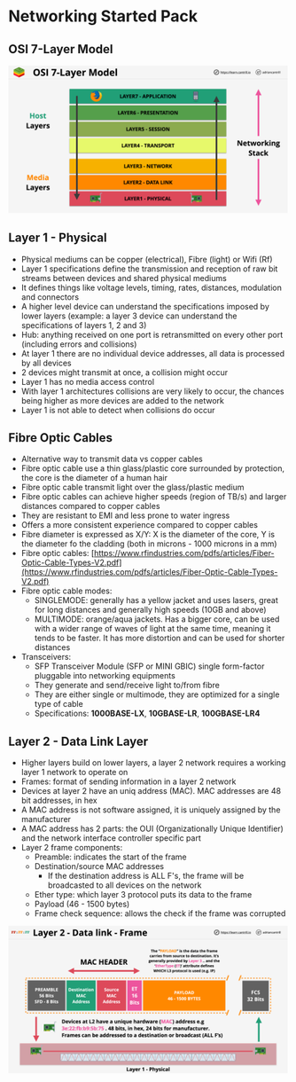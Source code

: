 # Networking Started Pack

## OSI 7-Layer Model

![OSI 7-Layer Model](images/OSI7LayerModel.png)

## Layer 1 - Physical

- Physical mediums can be copper (electrical), Fibre (light) or Wifi (Rf)
- Layer 1 specifications define the transmission and reception of raw bit streams between devices and shared physical mediums
- It defines things like voltage levels, timing, rates, distances, modulation and connectors
- A higher level device can understand the specifications imposed by lower layers (example: a layer 3 device can understand the specifications of layers 1, 2 and 3)
- Hub: anything received on one port is retransmitted on every other port (including errors and collisions)
- At layer 1 there are no individual device addresses, all data is processed by all devices
- 2 devices might transmit at once, a collision might occur
- Layer 1 has no media access control
- With layer 1 architectures collisions are very likely to occur, the chances being higher as more devices are added to the network
- Layer 1 is not able to detect when collisions do occur

## Fibre Optic Cables

- Alternative way to transmit data vs copper cables
- Fibre optic cable use a thin glass/plastic core surrounded by protection, the core is the diameter of a human hair
- Fibre optic cable transmit light over the glass/plastic medium
- Fibre optic cables can achieve higher speeds (region of TB/s) and larger distances compared to copper cables
- They are resistant to EMI and less prone to water ingress
- Offers a more consistent experience compared to copper cables
- Fibre diameter is expressed as X/Y: X is the diameter of the core, Y is the diameter fo the cladding (both in microns - 1000 microns in a mm)
- Fibre optic cables: [https://www.rfindustries.com/pdfs/articles/Fiber-Optic-Cable-Types-V2.pdf](https://www.rfindustries.com/pdfs/articles/Fiber-Optic-Cable-Types-V2.pdf)
- Fibre optic cable modes:
    - SINGLEMODE: generally has a yellow jacket and uses lasers, great for long distances and generally high speeds (10GB and above)
    - MULTIMODE: orange/aqua jackets. Has a bigger core, can be used with a wider range of waves of light at the same time, meaning it tends to be faster. It has more distortion and can be used for shorter distances
- Transceivers:
    - SFP Transceiver Module (SFP or MINI GBIC) single form-factor pluggable into networking equipments
    - They generate and send/receive light to/from fibre
    - They are either single or multimode, they are optimized for a single type of cable
    - Specifications: **1000BASE-LX**, **10GBASE-LR**, **100GBASE-LR4**

## Layer 2 - Data Link Layer

- Higher layers build on lower layers, a layer 2 network requires a working layer 1 network to operate on
- Frames: format of sending information in a layer 2 network
- Devices at layer 2 have an uniq address (MAC). MAC addresses are 48 bit addresses, in hex
- A MAC address is not software assigned, it is uniquely assigned by the manufacturer
- A MAC address has 2 parts: the OUI (Organizationally Unique Identifier) and the network interface controller specific part
- Layer 2 frame components:
    - Preamble: indicates the start of the frame
    - Destination/source MAC addresses
        - If the destination address is ALL F's, the frame will be broadcasted to all devices on the network
    - Ether type: which layer 3 protocol puts its data to the frame
    - Payload (46 - 1500 bytes)
    - Frame check sequence: allows the check if the frame was corrupted

![Layer 2 frame](images/Layer2DataLink.png)

